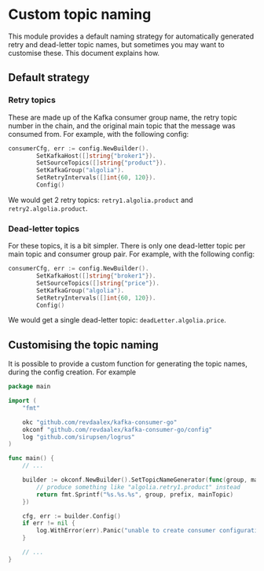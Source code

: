 # Custom topic naming

This module provides a default naming strategy for automatically generated retry and dead-letter topic names, but sometimes you may want to customise these. This document explains how.

## Default strategy

### Retry topics

These are made up of the Kafka consumer group name, the retry topic number in the chain, and the original main topic that the message was consumed from. For example, with the following config:

```go
consumerCfg, err := config.NewBuilder().
		SetKafkaHost([]string{"broker1"}).
		SetSourceTopics([]string{"product"}).
		SetKafkaGroup("algolia").
		SetRetryIntervals([]int{60, 120}).
		Config()
```

We would get 2 retry topics: `retry1.algolia.product` and `retry2.algolia.product`.

### Dead-letter topics

For these topics, it is a bit simpler. There is only one dead-letter topic per main topic and consumer group pair. For example, with the following config:

```go
consumerCfg, err := config.NewBuilder().
		SetKafkaHost([]string{"broker1"}).
		SetSourceTopics([]string{"price"}).
		SetKafkaGroup("algolia").
		SetRetryIntervals([]int{60, 120}).
		Config()
```

We would get a single dead-letter topic: `deadLetter.algolia.price`.

## Customising the topic naming

It is possible to provide a custom function for generating the topic names, during the config creation. For example

```go
package main

import (
	"fmt"

	okc "github.com/revdaalex/kafka-consumer-go"
	okconf "github.com/revdaalex/kafka-consumer-go/config"
	log "github.com/sirupsen/logrus"
)

func main() {
	// ...

	builder := okconf.NewBuilder().SetTopicNameGenerator(func(group, mainTopic, prefix string) string {
		// produce something like "algolia.retry1.product" instead
		return fmt.Sprintf("%s.%s.%s", group, prefix, mainTopic)
	})

	cfg, err := builder.Config()
	if err != nil {
		log.WithError(err).Panic("unable to create consumer configuration")
	}

	// ...
}
```
